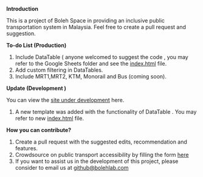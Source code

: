 **Introduction**

This is a project of Boleh Space  in providing an inclusive public transportation system in Malaysia. Feel free to create a pull request and suggestion.

**To-do List (Production)**

 1. Include DataTable ( anyone welcomed to suggest the code , you may refer to the Google Sheets folder and see the [index.html](https://raw.githubusercontent.com/bolehspace/public-transport-accessibility-report/main/Google%20Sheets/index.html) file.
 2. Add custom filtering in DataTables.
 3. Include MRT1,MRT2, KTM, Monorail and Bus (coming soon).

**Update (Development )** 

You can view the [site under development](https://bolehspace.github.io/public-transport-accessibility-report/) here. 

 1.  A new template was added with the functionality of DataTable .  You may refer to new [index.html](https://github.com/bolehspace/public-transport-accessibility-report/blob/main/v0.2/index.html) file. 

**How you can contribute?**

 1. Create a pull request with the suggested edits, recommendation and features.
 2. Crowdsource on public transport accessibility by filling the form [here](https://forms.gle/usFXGCb3PqC34h1P6)
 3.  If you want to assist us in the development of this project, please consider to email us at github@bolehlab.com
